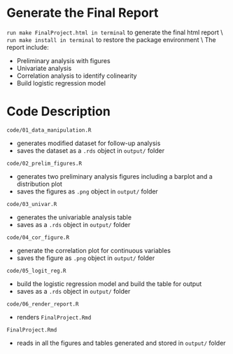 # Generate the Final Report

`run make FinalProject.html in terminal` to generate the final html report \\
`run make install in terminal` to restore the package environment \\
The report include: 
- Preliminary analysis with figures 
- Univariate analysis
- Correlation analysis to identify colinearity
- Build logistic regression model



# Code Description

`code/01_data_manipulation.R`
- generates modified dataset for follow-up analysis
- saves the dataset as a `.rds` object in `output/` folder

`code/02_prelim_figures.R`
- generates two preliminary analysis figures including a barplot and a distribution plot
- saves the figures as `.png` object in `output/` folder

`code/03_univar.R`
- generates the univariable analysis table
- saves as a `.rds` object in `output/` folder

`code/04_cor_figure.R`
- generate the correlation plot for continuous variables
- saves the figure as `.png` object in `output/` folder

`code/05_logit_reg.R`
- build the logistic regression model and build the table for output
- saves as a `.rds` object in `output/` folder

`code/06_render_report.R`
- renders `FinalProject.Rmd`

`FinalProject.Rmd`
- reads in all the figures and tables generated and stored in `output/` folder